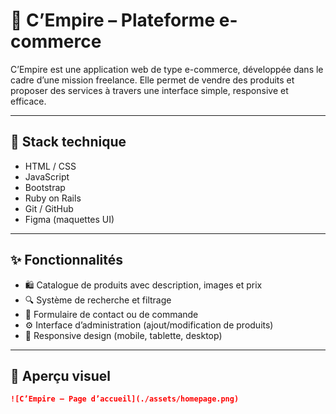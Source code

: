# 🛒 C’Empire – Plateforme e-commerce

C’Empire est une application web de type e-commerce, développée dans le cadre d’une mission freelance. Elle permet de vendre des produits et proposer des services à travers une interface simple, responsive et efficace.

---

## 🔧 Stack technique

- HTML / CSS
- JavaScript
- Bootstrap
- Ruby on Rails
- Git / GitHub
- Figma (maquettes UI)

---

## ✨ Fonctionnalités

- 🛍️ Catalogue de produits avec description, images et prix
- 🔍 Système de recherche et filtrage
- 📝 Formulaire de contact ou de commande
- ⚙️ Interface d’administration (ajout/modification de produits)
- 📱 Responsive design (mobile, tablette, desktop)

---

## 📸 Aperçu visuel

> 
```md
![C’Empire – Page d’accueil](./assets/homepage.png)

